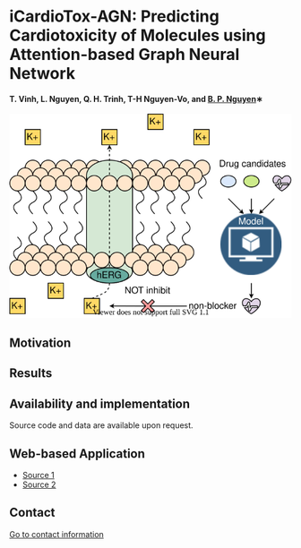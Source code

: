 # iCardioTox-AGN: Predicting Cardiotoxicity of Molecules using Attention-based Graph Neural Network
#### T. Vinh, L. Nguyen, Q. H. Trinh, T-H Nguyen-Vo, and [B. P. Nguyen](https://homepages.ecs.vuw.ac.nz/~nguyenb5/about.html)∗

![alt text](https://github.com/mldlproject/2023-iCardioTox-AGN/blob/main/iCardioTox_AGN_abs.svg)


## Motivation


## Results

## Availability and implementation
Source code and data are available upon request.

## Web-based Application
- [Source 1](http://124.197.54.240:8007/)
- [Source 2](http://47.72.176.217:8007/) 

## Contact 
[Go to contact information](https://homepages.ecs.vuw.ac.nz/~nguyenb5/contact.html)
